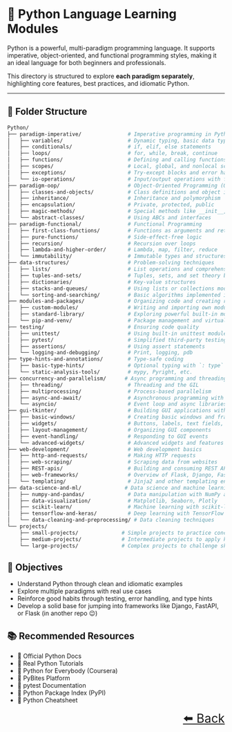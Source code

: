 # 🐍 Python Language Learning Modules

Python is a powerful, multi-paradigm programming language. It supports imperative, object-oriented, and functional programming styles, making it an ideal language for both beginners and professionals.

This directory is structured to explore **each paradigm separately**, highlighting core features, best practices, and idiomatic Python.

---

## 📂 Folder Structure

```bash
Python/
├── paradigm-imperative/               # Imperative programming in Python
│   ├── variables/                     # Dynamic typing, basic data types
│   ├── conditionals/                  # if, elif, else statements
│   ├── loops/                         # for, while, break, continue
│   ├── functions/                     # Defining and calling functions
│   ├── scopes/                        # Local, global, and nonlocal scope
│   ├── exceptions/                    # Try-except blocks and error handling
│   └── io-operations/                 # Input/output operations with files and user input
├── paradigm-oop/                      # Object-Oriented Programming (OOP)
│   ├── classes-and-objects/           # Class definitions and object instantiation
│   ├── inheritance/                   # Inheritance and polymorphism
│   ├── encapsulation/                 # Private, protected, public
│   ├── magic-methods/                 # Special methods like __init__, __str__, etc.
│   └── abstract-classes/              # Using ABCs and interfaces
├── paradigm-functional/               # Functional Programming
│   ├── first-class-functions/         # Functions as arguments and return values
│   ├── pure-functions/                # Side-effect-free logic
│   ├── recursion/                     # Recursion over loops
│   ├── lambda-and-higher-order/       # Lambda, map, filter, reduce
│   └── immutability/                  # Immutable types and structures
├── data-structures/                   # Problem-solving techniques
│   ├── lists/                         # List operations and comprehensions
│   ├── tuples-and-sets/               # Tuples, sets, and set theory basics
│   ├── dictionaries/                  # Key-value structures
│   ├── stacks-and-queues/             # Using lists or collections module
│   └── sorting-and-searching/         # Basic algorithms implemented in Python
├── modules-and-packages/              # Organizing code and creating reusable components
│   ├── custom-modules/                # Writing and importing own modules
│   ├── standard-library/              # Exploring powerful built-in modules
│   └── pip-and-venv/                  # Package management and virtual environments
├── testing/                           # Ensuring code quality
│   ├── unittest/                      # Using built-in unittest module 
│   ├── pytest/                        # Simplified third-party testing
│   ├── assertions/                    # Using assert statements
│   └── logging-and-debugging/         # Print, logging, pdb
├── type-hints-and-annotations/        # Type-safe coding
│   ├── basic-type-hints/              # Optional typing with `: type`
│   └── static-analysis-tools/         # mypy, Pyright, etc.
├── concurrency-and-parallelism/      # Async programming and threading
│   ├── threading/                     # Threading and the GIL
│   ├── multiprocessing/               # Process-based parallelism
│   ├── async-and-await/               # Asynchronous programming with async/await
│   └── asyncio/                       # Event loop and async libraries
├── gui-tkinter/                       # Building GUI applications with Tkinter
│   ├── basic-windows/                 # Creating basic windows and frames
│   ├── widgets/                       # Buttons, labels, text fields, etc.
│   ├── layout-management/             # Organizing GUI components
│   ├── event-handling/                # Responding to GUI events
│   └── advanced-widgets/              # Advanced widgets and features
├── web-development/                   # Web development basics
│   ├── http-and-requests/             # Making HTTP requests
│   ├── web-scraping/                  # Scraping data from websites
│   ├── REST-apis/                     # Building and consuming REST APIs
│   ├── web-frameworks/                # Overview of Flask, Django, FastAPI
│   └── templating/                    # Jinja2 and other templating engines
├── data-science-and-ml/              # Data science and machine learning basics
│   ├── numpy-and-pandas/              # Data manipulation with NumPy and Pandas
│   ├── data-visualization/            # Matplotlib, Seaborn, Plotly
│   ├── scikit-learn/                  # Machine learning with scikit-learn
│   ├── tensorflow-and-keras/          # Deep learning with TensorFlow and Keras
│   └── data-cleaning-and-preprocessing/ # Data cleaning techniques
└── projects/
    ├── small-projects/              # Simple projects to practice concepts
    ├── medium-projects/             # Intermediate projects to apply knowledge
    └── large-projects/              # Complex projects to challenge skills 
```
## 🎯 Objectives

- Understand Python through clean and idiomatic examples
- Explore multiple paradigms with real use cases
- Reinforce good habits through testing, error handling, and type hints
- Develop a solid base for jumping into frameworks like Django, FastAPI, or Flask (in another repo 😉)

## 📚 Recommended Resources

- 🔗 Official Python Docs
- 🔗 Real Python Tutorials
- 🔗 Python for Everybody (Coursera)
- 🔗 PyBites Platform
- 🔗 pytest Documentation
- 🔗 Python Package Index (PyPI)
- 🔗 Python Cheatsheet

<div align="right" style="font-size: 2em;">
    <a href="../README.md">⬅️ Back</a>
</div>